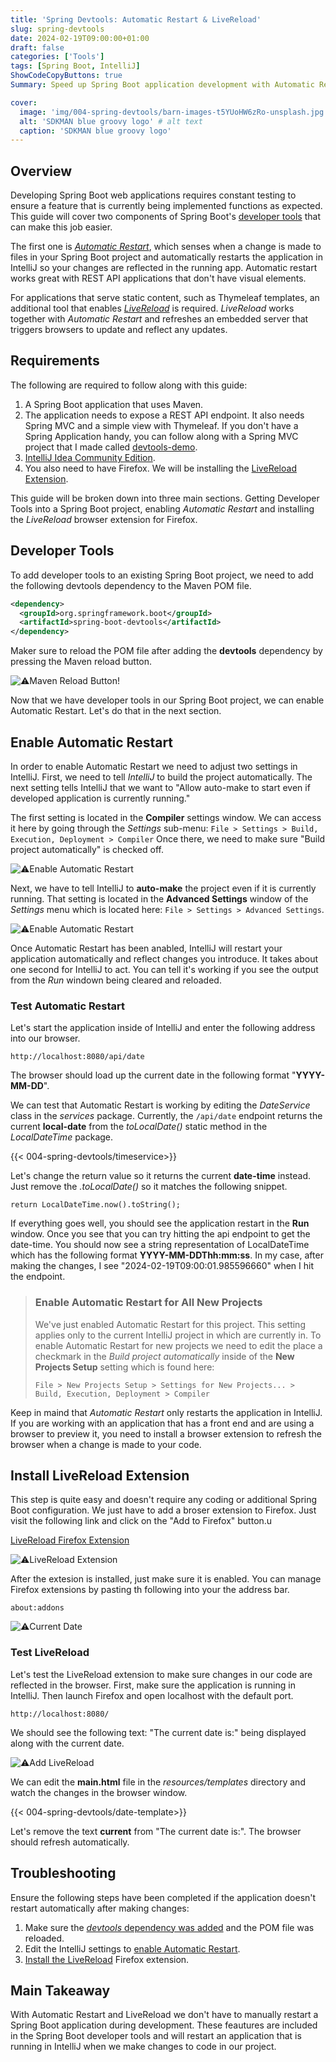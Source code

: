 ```yaml
---
title: 'Spring Devtools: Automatic Restart & LiveReload'
slug: spring-devtools
date: 2024-02-19T09:00:00+01:00
draft: false
categories: ['Tools']
tags: [Spring Boot, IntelliJ]
ShowCodeCopyButtons: true
Summary: Speed up Spring Boot application development with Automatic Restart and LiveReload from developer tools.

cover:
  image: 'img/004-spring-devtools/barn-images-t5YUoHW6zRo-unsplash.jpg' # https://unsplash.com/photos/assorted-handheld-tools-in-tool-rack-t5YUoHW6zRo
  alt: 'SDKMAN blue groovy logo' # alt text
  caption: 'SDKMAN blue groovy logo'
---
```


## Overview

Developing Spring Boot web applications requires constant testing to ensure a feature that is currently being implemented functions as expected. This guide will cover two components of Spring Boot's [developer tools](https://docs.spring.io/spring-boot/docs/current/reference/htmlsingle/#using.devtools 'Developer Tools') that can make this job easier.

The first one is [_Automatic Restart_](https://docs.spring.io/spring-boot/docs/current/reference/htmlsingle/#using.devtools.restart 'Automatic Restart'), which senses when a change is made to files in your Spring Boot project and automatically restarts the application in IntelliJ so your changes are reflected in the running app. Automatic restart works great with REST API applications that don't have visual elements.

For applications that serve static content, such as Thymeleaf templates, an additional tool that enables [_LiveReload_](https://docs.spring.io/spring-boot/docs/current/reference/htmlsingle/#using.devtools.livereload 'Live Reload') is required. _LiveReload_ works together with _Automatic Restart_ and refreshes an embedded server that triggers browsers to update and reflect any updates.

## Requirements

The following are required to follow along with this guide:

1. A Spring Boot application that uses Maven.
2. The application needs to expose a REST API endpoint. It also needs Spring MVC and a simple view with Thymeleaf. If you don't have a Spring Application handy, you can follow along with a Spring MVC project that I made called [devtools-demo](https://github.com/jacques-navarro/devtools-demo 'devtools-demo Github Repo').
3. [IntelliJ Idea Community Edition](https://www.jetbrains.com/idea/download/).
4. You also need to have Firefox. We will be installing the [LiveReload Extension](https://addons.mozilla.org/en-US/firefox/addon/livereload-web-extension/ 'LiveReload - Web extension by Todd Wolfson').

This guide will be broken down into three main sections. Getting Developer Tools into a Spring Boot project, enabling _Automatic Restart_ and installing the _LiveReload_ browser extension for Firefox.

## Developer Tools

To add developer tools to an existing Spring Boot project, we need to add the following devtools dependency to the Maven POM file.

```xml
<dependency>
  <groupId>org.springframework.boot</groupId>
  <artifactId>spring-boot-devtools</artifactId>
</dependency>
```

Maker sure to reload the POM file after adding the **devtools** dependency by pressing the Maven reload button.

![⚠️Maven Reload Button!](/img/001-java-jar-file/04-reload-button.png 'Maven Reload Button')

Now that we have developer tools in our Spring Boot project, we can enable Automatic Restart. Let's do that in the next section.

## Enable Automatic Restart

In order to enable Automatic Restart we need to adjust two settings in IntelliJ. First, we need to tell _IntelliJ_ to build the project automatically. The next setting tells IntelliJ that we want to "Allow auto-make to start even if developed application is currently running."

The first setting is located in the **Compiler** settings window. We can access it here by going through the _Settings_ sub-menu: `File > Settings > Build, Execution, Deployment > Compiler` Once there, we need to make sure "Build project automatically" is checked off.

![⚠️Enable Automatic Restart](/img/004-spring-devtools/enable-automatic-restart.gif 'Enable Automatic Restart')

Next, we have to tell IntelliJ to **auto-make** the project even if it is currently running. That setting is located in the **Advanced Settings** window of the _Settings_ menu which is located here: `File > Settings > Advanced Settings`.

![⚠️Enable Automatic Restart](/img/004-spring-devtools/allow-auto-make.gif 'Enable Automatic Restart')

Once Automatic Restart has been anabled, IntelliJ will restart your application automatically and reflect changes you introduce. It takes about one second for IntelliJ to act. You can tell it's working if you see the output from the _Run_ windown being cleared and reloaded.

### Test Automatic Restart

Let's start the application inside of IntelliJ and enter the following address into our browser.

```
http://localhost:8080/api/date
```

The browser should load up the current date in the following format "**YYYY-MM-DD**".

We can test that Automatic Restart is working by editing the _DateService_ class in the _services_ package. Currently, the `/api/date` endpoint returns the current **local-date** from the _toLocalDate()_ static method in the _LocalDateTime_ package.

{{< 004-spring-devtools/timeservice>}}

Let's change the return value so it returns the current **date-time** instead. Just remove the _.toLocalDate()_ so it matches the following snippet.

```
return LocalDateTime.now().toString();
```

If everything goes well, you should see the application restart in the **Run** window. Once you see that you can try hitting the api endpoint to get the date-time. You should now see a string representation of LocalDateTime which has the following format **YYYY-MM-DDThh:mm:ss**. In my case, after making the changes, I see "2024-02-19T09:00:01.985596660" when I hit the endpoint.

> ### Enable Automatic Restart for All New Projects
>
> We've just enabled Automatic Restart for this project. This setting applies only to the current IntelliJ project in which are currently in. To enable Automatic Restart for new projects we need to edit the place a checkmark in the _Build project automatically_ inside of the **New Projects Setup** setting which is found here:
>
> `File > New Projects Setup > Settings for New Projects... > Build, Execution, Deployment > Compiler`

Keep in maind that _Automatic Restart_ only restarts the application in IntelliJ. If you are working with an application that has a front end and are using a browser to preview it, you need to install a browser extension to refresh the browser when a change is made to your code.

## Install LiveReload Extension

This step is quite easy and doesn't require any coding or additional Spring Boot configuration. We just have to add a broser extension to Firefox. Just visit the following link and click on the "Add to Firefox" button.u

[LiveReload Firefox Extension](https://addons.mozilla.org/en-US/firefox/addon/livereload-web-extension/ 'LiveReload - Web extension by Todd Wolfson')

![⚠️LiveReload Extension](/img/004-spring-devtools/live-reload-extension-page.png 'LiveReload Extension')

After the extesion is installed, just make sure it is enabled. You can manage Firefox extensions by pasting th following into your the address bar.

```
about:addons
```

![⚠️Current Date](/img/004-spring-devtools/enable-livereload.png 'Current Date')

### Test LiveReload

Let's test the LiveReload extension to make sure changes in our code are reflected in the browser. First, make sure the application is running in IntelliJ. Then launch Firefox and open localhost with the default port.

```
http://localhost:8080/
```

We should see the following text: "The current date is:" being displayed along with the current date.

![⚠️Add LiveReload](/img/004-spring-devtools/current-date.png 'Add LiveReload')

We can edit the **main.html** file in the _resources/templates_ directory and watch the changes in the browser window.

{{< 004-spring-devtools/date-template>}}

Let's remove the text **current** from "The current date is:". The browser should refresh automatically.

## Troubleshooting

Ensure the following steps have been completed if the application doesn't restart automatically after making changes:

1.  Make sure the [_devtools_ dependency was added](#developer-tools) and the POM file was reloaded.
2.  Edit the IntelliJ settings to [enable Automatic Restart](#enable-automatic-restart).
3.  [Install the LiveReload](#install-livereload-extension) Firefox extension.

## Main Takeaway

With Automatic Restart and LiveReload we don't have to manually restart a Spring Boot application during development. These feautures are included in the Spring Boot developer tools and will restart an application that is running in IntelliJ when we make changes to code in our project.
